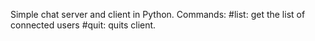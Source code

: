 Simple chat server and client in Python.
Commands:
#list: get the list of connected users
#quit: quits client.
